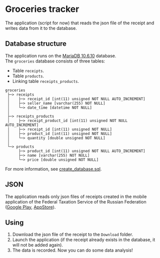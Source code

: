 # Groceries tracker #
The application (script for now) that reads the json file of the receipt and writes
data from it to the database.


## Database structure ##
The application runs on the [MariaDB 10.6.10](https://mariadb.org/) database.  
The `groceries` database consists of three tables:
 * Table `receipts`.
 * Table `products`.
 * Linking table `receipts_products`.
```
groceries
 ├─> receipts
 │    ├─> receipt_id [int(11) unsigned NOT NULL AUTO_INCREMENT]
 │    ├─> seller_name [varchar(255) NOT NULL]
 │    └─> date_time [datetime NOT NULL]
 │
 ├─> receipts_products
 │    ├─> receipt_product_id [int(11) unsigned NOT NULL AUTO_INCREMENT]
 │    ├─> receipt_id [int(11) unsigned NOT NULL]
 │    ├─> product_id [int(11) unsigned NOT NULL]
 │    └─> quantity [double unsigned NOT NULL]
 │
 └─> products
      ├─> product_id [int(11) unsigned NOT NULL AUTO_INCREMENT]
      ├─> name [varchar(255) NOT NULL]
      └─> price [double unsigned NOT NULL]
```
For more information, see [create_database.sql](./create_database.sql).


## JSON ##
The application reads only json files of receipts created in the mobile application
of the Federal Taxation Service of the Russian Federation ([Google Play](https://play.google.com/store/apps/details?id=ru.fns.billchecker),
[AppStore](https://apps.apple.com/ru/app/%D0%BF%D1%80%D0%BE%D0%B2%D0%B5%D1%80%D0%BA%D0%B0-%D0%BA%D0%B0%D1%81%D1%81%D0%BE%D0%B2%D0%BE%D0%B3%D0%BE-%D1%87%D0%B5%D0%BA%D0%B0-%D0%B2-%D1%84%D0%BD%D1%81-%D1%80%D0%BE%D1%81%D1%81%D0%B8%D0%B8/id1169353005)).


## Using ##
1. Download the json file of the receipt to the `Download` folder.
2. Launch the application (if the receipt already exists in the database, it will not be added again).
3. The data is recorded. Now you can do some data analysis!